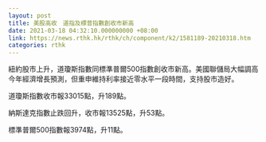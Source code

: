 ```yaml
---
layout: post
title: 美股高收　道指及標普指數創收市新高
date: 2021-03-18 04:32:10.000000000 +08:00
link: https://news.rthk.hk/rthk/ch/component/k2/1581189-20210318.htm
categories: rthk
---
```


紐約股市上升，道瓊斯指數同標準普爾500指數創收市新高。美國聯儲局大幅調高今年經濟增長預測，但重申維持利率接近零水平一段時間，支持股市造好。

道瓊斯指數收市報33015點，升189點。

納斯達克指數止跌回升，收市報13525點，升53點。

標準普爾500指數報3974點，升11點。
